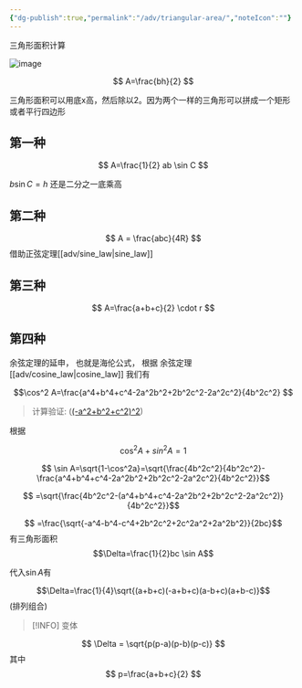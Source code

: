 ```yaml
---
{"dg-publish":true,"permalink":"/adv/triangular-area/","noteIcon":""}
---
```



三角形面积计算

![image](https://cdn.jsdelivr.net/gh/aaronmack/image-hosting@master/e/image.4l1flcfl04y0.webp)

$$
A=\frac{bh}{2}
$$

三角形面积可以用底x高，然后除以2。因为两个一样的三角形可以拼成一个矩形或者平行四边形

## **第一种**

$$
A=\frac{1}{2} ab \sin C
$$

$b \sin C = h$ 还是二分之一底乘高

## **第二种**

$$
A = \frac{abc}{4R}
$$
借助正弦定理[[adv/sine_law\|sine_law]]


## **第三种**

$$
A=\frac{a+b+c}{2} \cdot r
$$

## **第四种** 

余弦定理的延申， 也就是海伦公式， 根据 余弦定理 [[adv/cosine_law\|cosine_law]] 我们有 


$$\cos^2 A=\frac{a^4+b^4+c^4-2a^2b^2+2b^2c^2-2a^2c^2}{4b^2c^2} $$

> 计算验证: ([(-a^2+b^2+c^2)^2](https://zs.symbolab.com/solver/algebra-calculator/%5Cleft(-a%5E%7B2%7D%2Bb%5E%7B2%7D%2Bc%5E%7B2%7D%5Cright)%5E%7B2%7D?or=input))

根据

$$\cos^2A+sin^2A=1$$

$$ \sin A=\sqrt{1-\cos^2a}=\sqrt{\frac{4b^2c^2}{4b^2c^2}-\frac{a^4+b^4+c^4-2a^2b^2+2b^2c^2-2a^2c^2}{4b^2c^2}}$$

$$ =\sqrt{\frac{4b^2c^2-(a^4+b^4+c^4-2a^2b^2+2b^2c^2-2a^2c^2)}{4b^2c^2}}$$

$$ =\frac{\sqrt{-a^4-b^4-c^4+2b^2c^2+2c^2a^2+2a^2b^2}}{2bc}$$
有三角形面积
$$\Delta=\frac{1}{2}bc \sin A$$

代入$\sin A$有

$$\Delta=\frac{1}{4}\sqrt{(a+b+c)(-a+b+c)(a-b+c)(a+b-c)}$$ 
(排列组合)


> [!INFO] 变体
> 

$$
\Delta = \sqrt{p(p-a)(p-b)(p-c)}
$$
其中 
$$
p=\frac{a+b+c}{2}
$$



[^1]: [几何图形面积公式的发展简史，从“海伦公式”到“高斯公式” - 知乎](https://zhuanlan.zhihu.com/p/378369630)